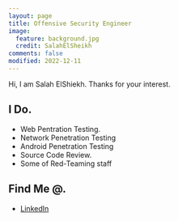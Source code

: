 ```yaml
---
layout: page
title: Offensive Security Engineer 
image:
  feature: background.jpg
  credit: SalahElSheikh
comments: false
modified: 2022-12-11
---
```


Hi, I am Salah ElShiekh. Thanks for your interest.


## I Do.

* Web Pentration Testing.
* Network Penetration Testing
* Android Penetration Testing
* Source Code Review.
* Some of Red-Teaming staff

## Find Me @.

* [LinkedIn](https://www.linkedin.com/in/selsheikh/)
